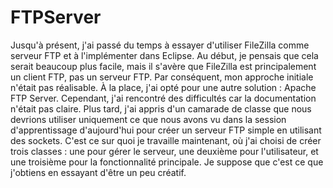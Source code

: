 # FTPServer

Jusqu'à présent, j'ai passé du temps à essayer d'utiliser FileZilla comme serveur FTP et à l'implémenter dans Eclipse. Au début, je pensais que cela serait beaucoup plus facile, mais il s'avère que FileZilla est principalement un client FTP, pas un serveur FTP. Par conséquent, mon approche initiale n'était pas réalisable. À la place, j'ai opté pour une autre solution : Apache FTP Server. Cependant, j'ai rencontré des difficultés car la documentation n'était pas claire. Plus tard, j'ai appris d'un camarade de classe que nous devrions utiliser uniquement ce que nous avons vu dans la session d'apprentissage d'aujourd'hui pour créer un serveur FTP simple en utilisant des sockets. C'est ce sur quoi je travaille maintenant, où j'ai choisi de créer trois classes : une pour gérer le serveur, une deuxième pour l'utilisateur, et une troisième pour la fonctionnalité principale. Je suppose que c'est ce que j'obtiens en essayant d'être un peu créatif.
